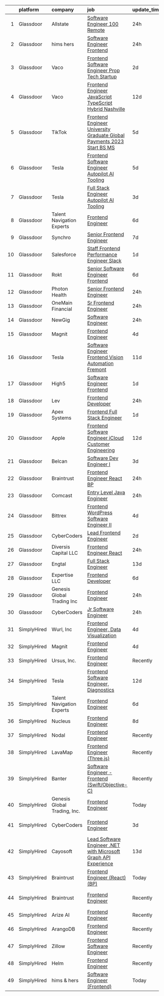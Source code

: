 

|    | platform    | company                      | job                                                                                                                                                                                                                                                                                                                                                                                                                                                                                                                                                                                                                                                                                                                                                                                                                                                                                                                                                                                                                                                                                                                                                                                                                                                                                                                                                                                                                       | update_time   | location          |
|---:|:------------|:-----------------------------|:--------------------------------------------------------------------------------------------------------------------------------------------------------------------------------------------------------------------------------------------------------------------------------------------------------------------------------------------------------------------------------------------------------------------------------------------------------------------------------------------------------------------------------------------------------------------------------------------------------------------------------------------------------------------------------------------------------------------------------------------------------------------------------------------------------------------------------------------------------------------------------------------------------------------------------------------------------------------------------------------------------------------------------------------------------------------------------------------------------------------------------------------------------------------------------------------------------------------------------------------------------------------------------------------------------------------------------------------------------------------------------------------------------------------------|:--------------|:------------------|
|  1 | Glassdoor   | Allstate                     | [Software Engineer   100  Remote](https://www.glassdoor.com/partner/jobListing.htm?pos=124&ao=1136043&s=58&guid=00000183a703d8579e2ab0b546218f02&src=GD_JOB_AD&t=SR&vt=w&cs=1_22ad649e&cb=1664954390968&jobListingId=1008184761958&jrtk=3-0-1gejg7m45is0h801-1gejg7m4lkhqb801-43f54441be559bdf-)                                                                                                                                                                                                                                                                                                                                                                                                                                                                                                                                                                                                                                                                                                                                                                                                                                                                                                                                                                                                                                                                                                                          | 24h           | Remote            |
|  2 | Glassdoor   | hims   hers                  | [Software Engineer  Frontend ](https://www.glassdoor.com/partner/jobListing.htm?pos=126&ao=1136043&s=58&guid=00000183a703d8579e2ab0b546218f02&src=GD_JOB_AD&t=SR&vt=w&ea=1&cs=1_bc58594f&cb=1664954390968&jobListingId=1008183809436&jrtk=3-0-1gejg7m45is0h801-1gejg7m4lkhqb801-fcfc307af0f3b5df-)                                                                                                                                                                                                                                                                                                                                                                                                                                                                                                                                                                                                                                                                                                                                                                                                                                                                                                                                                                                                                                                                                                                        | 24h           | San Francisco, CA |
|  3 | Glassdoor   | Vaco                         | [Frontend Software Engineer  Prop Tech Startup ](https://www.glassdoor.com/partner/jobListing.htm?pos=113&ao=1110586&s=58&guid=00000183a703d8579e2ab0b546218f02&src=GD_JOB_AD&t=SR&vt=w&ea=1&cs=1_58c20dbc&cb=1664954390966&jobListingId=1008179226278&cpc=47CFDC01B3F81FAC&jrtk=3-0-1gejg7m45is0h801-1gejg7m4lkhqb801-ed146d8aa74a21ed--6NYlbfkN0D_sybMACCpf9B-677oK5j6rPldVB6BlrVvFjO_o-GJZbzuF-qh4PxErFUqfUsv_6sDxpoLoTel0UzxVaQKPeKYYIV6JT3xU4kM6Uyaf_J9lzqIGyWemTDDrzJV9SQMNTAHuqvMTiWKcPVKeABFfb19_LSrx0zAtpdu-5pVECzzImEq0sTN-qWd0_NfN8oZmDutIxuVhe3XXXxgZfjv88Fp4f4WrHf3EyRbF7tIsZvPHrapOeF81Zz-l10CQC_keWkTb1xz2x1Pu_ydfXkzgycJ_Smoj6Z_IizcwJ1BgHLAhAT-bce_Sn2AlY7KnI1D39T0yCRckwACet82nW1AUA7-odmD4dgo4ZWCBS4tBqV2yXrYTN0o30OsLI8TrxRQZSBIQ7haPVba26fh1GdedHqeiIT5cp8RZRsRZKC7UMAZ-Pla_tqBtELVEnagA6xZOKZ1_yKlAvnYKvPVk1FzFAUMvazSbukEKZzHMUZPHIwE9pZnrsthVrKHieCFfJMYifSEgSrxRTOO_c9kbL3ZsNmXPvI_N4cMkke27GiA9HPQ9w%3D%3D)                                                                                                                                                                                                                                                                                                                                                                                                                                                                                     | 2d            | Charleston, SC    |
|  4 | Glassdoor   | Vaco                         | [Frontend Engineer  JavaScript TypeScript    Hybrid  Nashville ](https://www.glassdoor.com/partner/jobListing.htm?pos=114&ao=1110586&s=58&guid=00000183a703d8579e2ab0b546218f02&src=GD_JOB_AD&t=SR&vt=w&ea=1&cs=1_16a15208&cb=1664954390967&jobListingId=1008156661112&cpc=32EE424DE2B657EB&jrtk=3-0-1gejg7m45is0h801-1gejg7m4lkhqb801-f4784e15ed2a89e1--6NYlbfkN0D_sybMACCpf9B-677oK5j6rPldVB6BlrVvFjO_o-GJZbzuF-qh4PxErFUqfUsv_6tEP7cNFaLF0Qd-ywg0wImLiKkJ78hmBxvLR4MiY5s-6SUMSTLvpg9-uFOMqAL9TZGu77n_pVvmTQ0pPVEMOo7CLI0sJJLCYHKQIQaq2roQAHy0C-oQHQ5cxCyUxrY7pEnnqHgd0yWlRF9TTatsbT_fUippJQXNa83MJcDxTQNkw6cg0uuHqRzABdQhSRyjWtie50j7NvpGYVzc53SCDze6JZQR7CWWuVx_EYIjn7sGqwqgcpFZmVGuD9T78TbiDXDZmN9PpcWVWFR33Kzj-ptAljDz_4aVm5dCRZMI_hdp_P_znVbR60DUGZ_BCalHTN8aJPxYQAHF7UTaXWJSYN8Vp-fh11I2TG6OKF-0de9E2AeApFqR2GE-ThAHi2yAVG9E1lIXT-M4Vi-nze_2osOAm-FQBwjpGXLtl9nxlPfBnoia-2bjtgoUU8NZBA1ZgwWFPJDkvEWS-r0XxZCT_H2dqsxBk-54JbRNq2tIfgIW8Q%3D%3D)                                                                                                                                                                                                                                                                                                                                                                                                                                                                     | 12d           | Nashville, TN     |
|  5 | Glassdoor   | TikTok                       | [Frontend Engineer  University Graduate  Global Payments   2023 Start  BS MS ](https://www.glassdoor.com/partner/jobListing.htm?pos=123&ao=1136043&s=58&guid=00000183a703d8579e2ab0b546218f02&src=GD_JOB_AD&t=SR&vt=w&cs=1_9c16fba6&cb=1664954390967&jobListingId=1008172413908&jrtk=3-0-1gejg7m45is0h801-1gejg7m4lkhqb801-006ba7e7d1a90e71-)                                                                                                                                                                                                                                                                                                                                                                                                                                                                                                                                                                                                                                                                                                                                                                                                                                                                                                                                                                                                                                                                             | 5d            | Mountain View, CA |
|  6 | Glassdoor   | Tesla                        | [Frontend Software Engineer  Autopilot AI Tooling](https://www.glassdoor.com/partner/jobListing.htm?pos=101&ao=1110586&s=58&guid=00000183a703d8579e2ab0b546218f02&src=GD_JOB_AD&t=SR&vt=w&cs=1_564f0e51&cb=1664954390965&jobListingId=1008172510607&cpc=2CAED5C921A5F994&jrtk=3-0-1gejg7m45is0h801-1gejg7m4lkhqb801-5b9d581ef7598fe2--6NYlbfkN0BkX03mv_qGbDFMol2YHqLRvzzvm2LmpzMO_FcYL_FtJlnJTzsjtFTdelRG5HbGrIcMxw_J0g2ixR6fqDbQCc3QAMHOedx1g7ZWBijJUNZb4HTphgElVSWGinseQ6fHxTCUR1vwZMFtuEBTCMufU6u6RF2Ma2nWDfTD_r2tsZsgonvKXlBAK6fP9wCsgjQ-fmad81MKFf4AqAwqU5T72Kv0amA_p3mCTEQnwrbEWvBaVcI2qXDrF4yDVgRTZlUz6OvyGajJSnABkThzg7W7jdHMwWpnx5pnBWqDckHMVzOLMnXGInHLvRnYUVTptniC56-5cMqoOPAsiBRRN7BDd6ou4vyoet-8XaUAtwNsunzCjkyZvN4sjTqSDVlnP1cM_2MPcJeSjLa9oRjrGcUEqShLzUj_DSqCUpmMVpNq1oaaEz7x82nQebNzm8GlrFCiwolJVLIccG-JBUqdPtQ9bqial70iZUEKK5m_k4etCOm71W5Kiy110FEvIr1ikFkeoA5URPbXneVDcZ15FcWfDt0F)                                                                                                                                                                                                                                                                                                                                                                                                                                                                                                                    | 5d            | Palo Alto, CA     |
|  7 | Glassdoor   | Tesla                        | [Full Stack Engineer  Autopilot AI Tooling](https://www.glassdoor.com/partner/jobListing.htm?pos=106&ao=1110586&s=58&guid=00000183a703d8579e2ab0b546218f02&src=GD_JOB_AD&t=SR&vt=w&cs=1_4fa80cc1&cb=1664954390965&jobListingId=1008176541959&cpc=2CAED5C921A5F994&jrtk=3-0-1gejg7m45is0h801-1gejg7m4lkhqb801-be2b9758e6294032--6NYlbfkN0BkX03mv_qGbDFMol2YHqLRvzzvm2LmpzMO_FcYL_FtJlnJTzsjtFTdelRG5HbGrIcG2CpEX_HaqAexr2e0M9U9Hm7_WINoBZMSrhiSyUaywjxln-PqN0rKrhFsBQbZ4ODdqt2o6YmaVQctoK3ho-Bv6P2HtfPgb2yZaBI7d_PEiQCp3Fjzk1LFAljdxqzg3EzyvGMsJzsvPfx4H8IE6gZbuXWb9-Wtq-Nq8tjqME1mZ1Z5Hr3ojhukJhpyF1sg3beh0r5xYnq3FDEfmbMkZu5C_SJd2aK_bNdo0FdU9uTpRexCezyHKnkGEKKSrg3-NAbHC5Q8QVV3e8EggIB5tUH3-49NVU-AIWJZywebRwV3eIMVVjyivZDf2K2r8fGka6Mer-a4IBoP4bYc8Di3zh7OV-JdzIJPe7I9L98Knj5o3GBgisDWoih1uzBdBks5U9h185Qt3ubafb7JtyzpTZY7ueUF43ePvTP7YSzK1fLKhVfQD7mSa6Wu92_UNR8vbmKPy7CHp2TqTg%3D%3D)                                                                                                                                                                                                                                                                                                                                                                                                                                                                                                                               | 3d            | Palo Alto, CA     |
|  8 | Glassdoor   | Talent Navigation Experts    | [Frontend Engineer](https://www.glassdoor.com/partner/jobListing.htm?pos=115&ao=1110586&s=58&guid=00000183a703d8579e2ab0b546218f02&src=GD_JOB_AD&t=SR&vt=w&ea=1&cs=1_3bb76123&cb=1664954390967&jobListingId=1008169069589&cpc=AC285F3A3ECA6BB0&jrtk=3-0-1gejg7m45is0h801-1gejg7m4lkhqb801-b96f326a669c3428--6NYlbfkN0A-J9Rv_W5k9S4wgz0hDMdbedf_0j7F-Yh6Kzzp2hLsomUTKmf_GQ93A5Kjj2-NrK898poPIjnCGeH4E7CIPCVTnJbkW9SplRmOj5Li9jZaBChAa5k0J4s5R5Bdj7FJ-jIs1OilYAAST4nHbZcAb5cL9jTswYpCmHiLTIvADlKR0HwYRmyjjF3rJJktnCUy-fJB3O_cqE0VCHbq709xj3fHcSdGV1QFcmTJoW2yiie11SpAp7rceNeS6jbl6yB4n6MR3y1kFKpJSpkGCnj6CMThOipnYfb7LgCi6jXCXgOM1Ph5bUbObA_b7Qx_oPpOirt0w5FSfo0rJBpdX0Nm9SsbS-Ivy8Mc2YJHHiqJb4YF7l6qyx9bi3pNpBzyZZpdozHiMDsiBdeX9hdmx-rceAIGU7vMSiJ-ONenSR9fACy-it5KYgcpFgIZ78BfwnJSjg4CyZcnytvGvZ4E6NPFJOfHjE9QA8r2HDsp-MHwGD7PNy_rot-AL3-449GuiPRhNYw%3D)                                                                                                                                                                                                                                                                                                                                                                                                                                                                                                                                                                | 6d            | San Mateo, CA     |
|  9 | Glassdoor   | Synchro                      | [Senior Frontend Engineer](https://www.glassdoor.com/partner/jobListing.htm?pos=116&ao=1110586&s=58&guid=00000183a703d8579e2ab0b546218f02&src=GD_JOB_AD&t=SR&vt=w&ea=1&cs=1_9747548c&cb=1664954390967&jobListingId=1008165276281&cpc=FB7E4A1762AE5BEC&jrtk=3-0-1gejg7m45is0h801-1gejg7m4lkhqb801-b18f906dfd27925d--6NYlbfkN0CdFsqjcZPIN2dVUopm3rJJcDUB2qBmhkTZpjpTsiVYZhr4duka2zZMVMv-JwLrlYEUMTXBCIzVIDugPOlngHbehyUjOSskq1o-sZbbWM1lV1zi4Yc817Wzc187x4JavuMrQqqIspV9-MSfderTpEgN18g4cczrafXQ9-guVdjT1-VaRIWMYmKvvksWpSlfeAKxebf4unxfsEEiCNEcYDmt0gOQpukDh8pek08Tg_4Jo0MS9v2KUrDuB7TlQLC_FSjI_MNfRV4cXr67T19mGg4G8lSHHZtWXE7QQcLIrlVz6LZAqjgkxCbHU9Tr8UPUz1LgBI8hG92jx5zvVrY3VrIj4L3PyJ4DEhECE_nwTVY_sX6vsZxw1GNvp1egZCrrqIWtAF9-kdbEg8QC8Iks0yIxitpr68xqIy4xh8g0k2P5PJP0DcP5pNCaTkVPF85Fyg9qcd95KkzeM86fHGlltxt49Uq-y-Qixaub5pFS5NNioJxuKmRgP3lnrxQwklXrMZua5_26VuQLpdw65GqnI2lRzck-D1Z4KAO0ax1WsGow7w%3D%3D)                                                                                                                                                                                                                                                                                                                                                                                                                                                                                                           | 7d            | Plano, TX         |
| 10 | Glassdoor   | Salesforce                   | [Staff Frontend Performance Engineer   Slack](https://www.glassdoor.com/partner/jobListing.htm?pos=129&ao=1136043&s=58&guid=00000183a703d8579e2ab0b546218f02&src=GD_JOB_AD&t=SR&vt=w&cs=1_8843da50&cb=1664954390968&jobListingId=1008181154102&jrtk=3-0-1gejg7m45is0h801-1gejg7m4lkhqb801-578e97b63203ed47-)                                                                                                                                                                                                                                                                                                                                                                                                                                                                                                                                                                                                                                                                                                                                                                                                                                                                                                                                                                                                                                                                                                              | 1d            | Texas             |
| 11 | Glassdoor   | Rokt                         | [Senior Software Engineer   Frontend](https://www.glassdoor.com/partner/jobListing.htm?pos=110&ao=1110586&s=58&guid=00000183a703d8579e2ab0b546218f02&src=GD_JOB_AD&t=SR&vt=w&cs=1_ab17b468&cb=1664954390966&jobListingId=1008168718650&cpc=BA15C3E50D27FFE8&jrtk=3-0-1gejg7m45is0h801-1gejg7m4lkhqb801-92b8a656631aecf6--6NYlbfkN0DG4ntHtB_rMsnfhgmnSvK2brktLme1L4SiDeJjQ-izrVOLqRJ5-yjE7k3D6lhaa88H0ZgAE0HI8jU2FxVt_3Y72_oyMUYt10jPVNaYGOV4-xJJmBhsA7PRbQasA04_rN3aBOksTgh71gceEGgNcpHaOpPO1MPCzyOwnMMlsFPFqKQVrX-iwRafeSgXqiJ_12Ll7ePyT9zbDCQUIlksW2cq5eWYsbDgBoDadV33c3qezcIT63JAz_Qoprs8wUPEPjBfoE-QpR-XmGblk4lI0hWrghHTvStI8jnOZqRMZTVzza66RZPuL2d1afl1hX61vi4qEGqZq5irBZN-bE0nIlu2yTLfHtIdaw_OPSfE-T10P99cuWyxMImVGV0mQkRWEySr7O-AAXEgpzjdub1FC4y50VXvrS_5AKxJ5j96JxcGPXWC1R2y24KSlE9jjMq8YR6tHRbdQLLVL94m-22UQQd99_MhozwW49mEpVIiIlxuF-Y9mocEZtbFFwXMVXr7EMbdf2M9iUnbR_l03p5XnAbKWykbGu-yusT5ZZybW_4tKDLBWb9yXL9bhPDSeaBegC00pyuPuKAEiOgqGdFhTa3o-aVKLQYyKWqFfHOjAmgNYQ5eXOc0HsrALrvuAWlKSi7mTiohOpICjHDuQVaiLQmQ7J2MGQKHPUXRRYCoM7qNTtInG06HvImdkyW3B_HOvTsovBksUdQaWKw5m6l6TXu3uL2qz2beKkxBRD3X7SejxsrnCR8GyfrR9H2_Svh2d6vOY5HZONA-rxpb09qSiHW-Zs0XGiiL0Izk3aZsLa7bQi_ixIRQ2_vSLw_OQqW849ImKgl4hgnadnpKNxCpkHeX35zDac9jVXtEBotq53bswEoKAl_8EhvfFQmjbrO0shDbmIjX3XqWf52p5bD8rap46AWYb_zHOimea3fTpXB-Lo-Gmpe_axRtzMilQj3R3RDDf8CANy0tAVOvIfCgBQ0fTNU_nLbEePJU9VoIMbTXx2RleFk7Yu_ygyLl95UbmVY%3D)                   | 6d            | New York, NY      |
| 12 | Glassdoor   | Photon Health                | [Senior Frontend Engineer](https://www.glassdoor.com/partner/jobListing.htm?pos=105&ao=1110586&s=58&guid=00000183a703d8579e2ab0b546218f02&src=GD_JOB_AD&t=SR&vt=w&cs=1_d88e7bbc&cb=1664954390965&jobListingId=1008183753582&cpc=E521981D00147CE2&jrtk=3-0-1gejg7m45is0h801-1gejg7m4lkhqb801-1d73263d438871f8--6NYlbfkN0DG4ntHtB_rMsnfhgmnSvK2brktLme1L4SiDeJjQ-izrVOLqRJ5-yjE7k3D6lhaa8-3VzLBkwOgadttUBsoC3qDQQFhdPEMtAijxPdHa1vkvTMK4GYfNLrlKJuNp_EXBMWBwxjLKjSKxGljwMaXNvNKR9TK8lqzL0L356-JG4tQ7smhAtIWRljDjvMeWhKzd2LnsuV5lmBvdj707_pnFwZ0ZhrT4Yu5xJ9ijkgTqMC7rqcQBERFsBSkY8qZnozWgoKN9fJTz5h_mvZX7J4wm-bLIWi3Itm4EGyNKJ0YZ9LN3LNrHHButQ_Po5dbwrwXhMJZWukZIeDhIiNBNVVhZBPrh00smH8_ElSMPvuUeZngZ_FsqjM-9JRH7MRGLL8DqOvDfD3cX38jcJyudHIpDDYTViSsrprvUgqph1c8EiOnYVPm5ZGCCuon6CgwwvQH7chzgS9qYmBcVSMK8KeIzOLiJcdxUKv-iLC5JjckyKooBnaWyfJTi5erdt32GTeND3qLr230UQxbs1jufJp6xvgTEoSSsUZt2U8ftL6rGSU08SpFES8ZxX_Mfj6ilbe2jIXvVlHV-Ba2RkTm1OujZfnQAOpAtBTg80ad43Ekh-nlTaik982JFDP04OwtN4aIaC2v1DduByF4muZXcgTUJWlf86aDTDNwR2xW1SvrU8Lw7cWTsa65tIdST7ju53lpI4Njlw4ynUFCjlnjCDkPGhf5aYh7Yx1hFKHpaKDUFi5ESODgki-fA0xNnXxEQtKgz8fY6hCeb-bolXPwkP2fHBCRchG5IG8pCOOPNgnai9-xdGc9qkCT5BRTaE3yT-lngjVFd9dzt6uNxl9ajWB7eEdfjeVg8tKa0OZq7lBYxHMHEHLx_lFMK10Lg8LeC0F1CYhRQYTu-F7KmrQG9EZVYPaCXNERC3CUhrmVzApF23ZnyBBCZbEXCUUyb5dWbeT0aFC6n3zcR19jNFfbP9N1YT-b9qanMGpVJMGprN4ntncWUu_Ja2vyL8I1LSAWPfyukZU%3D)                              | 24h           | New York, NY      |
| 13 | Glassdoor   | OneMain Financial            | [Sr  Frontend Engineer](https://www.glassdoor.com/partner/jobListing.htm?pos=103&ao=1110586&s=58&guid=00000183a703d8579e2ab0b546218f02&src=GD_JOB_AD&t=SR&vt=w&cs=1_fcac8ede&cb=1664954390965&jobListingId=1008183647942&cpc=C5F9C09AE97B3D2F&jrtk=3-0-1gejg7m45is0h801-1gejg7m4lkhqb801-739d6ef3bbbd475d--6NYlbfkN0Bjlu5n-gv5HO0Uw8oUWkLCzq7-4ueCq4bqHo-b0jTNgI54p76ZEKrkhhuicj6XEfqJlD6-m1bQYs3hYCUfRgl21IbCOg9BwNkM1Lp5Z-mAJFDeDXIJa9pXW0O_mFjvD3pS3JocDOJ58rLcRW94PebVVP3koPhi0Iaug5_bcHelOSv_yJvXLmygnwq_ZJoBlwki7R5MLSuVsb5ZdjNk7FgNgALYtaTofy6TwNGiAgflczUYC_z5puo2ySj7fZXYcvmCppEOlDT1Szy0T2dRiRGz6Fo3b9k61iAxvq5F-ezeGlGWHbZymjxV7NluRBokV9G74QTM5G0T5uLHs0KB13HAhu7HWTdSbkMYve9_cXaNDNNZFIRCSztTerndxxWXP9ds61JpFB4rQar4gsCmKalD3KYgbh0Jd0IcGhDr6LxAyW5TswCdSPfFX2XFgS1fHMwkgMHnyinlBw%3D%3D)                                                                                                                                                                                                                                                                                                                                                                                                                                                                                                                                                                                                                   | 24h           | Charlotte, NC     |
| 14 | Glassdoor   | NewGig                       | [Software Engineer](https://www.glassdoor.com/partner/jobListing.htm?pos=118&ao=1110586&s=58&guid=00000183a703d8579e2ab0b546218f02&src=GD_JOB_AD&t=SR&vt=w&ea=1&cs=1_1029b7d8&cb=1664954390967&jobListingId=1008185053884&cpc=F4EED0218A761C36&jrtk=3-0-1gejg7m45is0h801-1gejg7m4lkhqb801-483d4fd89b75d83e--6NYlbfkN0DMRWx3dxQwEUy80STP2pDlM0S_bnaKySzJTmtENEPEW3GrnwDjkmeNwP_gM4-BL2HaK5ij5I7iwii9Kikdz1rLgacHO__VqbWnSCKt7RyvhGVrAaHXPm1KBugyk5g427XYFxO5eMDl7PuFFWx_HOVsfZYlacobTtVrwUi1jnmXPJrSOFv0DDDCfqa6Mu9qxolbf0MilmZsBFcpHmC-9DExAPyMT6B_S8EVmmm-txPXoFhrQROJ-KS8KIuThS-sSvvGNobbP2QggR0Q5nNpWjPWSva9o_535vuM8kRiq6DQyd53itBi8M8AL2GpgiPniTPiT0VRCJZZeeblU_sRY18sSoSd586jEV8qQDBtBMybEge-2Un64WPdjqNwlB4UJFSQUjdszV441i1vaNZ19C6XF5uOIp-UZcI6nY3HoL2eT4Qr9LFYqAHwt-DG7F5P2ufdaL6hmwoLWyw2xuUmAxBmu1FSwSZhhzc5ztYZ0kYlYYaX9rJVQSm6PzbS4owZs8VopvF6anS4C_D2rz28tetqBaw8Mu5G0R_McLY9JJT-KLVYyvZW7R13qyF23vuihhjDXtipo7y5AAFGHafyt0EhxnEQh3TXtXsksEobNQa4DV7xlaAOKcfZx_WiAvVhcJrPdErC_QrlUW4-3C_NxQnEreZNXO79JhOBTIMGy9t3nQa2jkBwp7FQH1TCfNTQBaxfpdqIIOSPwU8tnzWntTQ13ILi9f8x73iaYNYMTmWaSvg1hHQtPHDTTr8a3Ub1oxj-rS--6mlC6Q%3D%3D)                                                                                                                                                                                                                                                                                  | 24h           | Atlanta, GA       |
| 15 | Glassdoor   | Magnit                       | [Frontend Engineer](https://www.glassdoor.com/partner/jobListing.htm?pos=122&ao=1136043&s=58&guid=00000183a703d8579e2ab0b546218f02&src=GD_JOB_AD&t=SR&vt=w&ea=1&cs=1_1149ca24&cb=1664954390967&jobListingId=1008175439042&jrtk=3-0-1gejg7m45is0h801-1gejg7m4lkhqb801-e09e4d7d6156266f-)                                                                                                                                                                                                                                                                                                                                                                                                                                                                                                                                                                                                                                                                                                                                                                                                                                                                                                                                                                                                                                                                                                                                   | 4d            | Remote            |
| 16 | Glassdoor   | Tesla                        | [Software Engineer  Frontend   Vision Automation  Fremont ](https://www.glassdoor.com/partner/jobListing.htm?pos=102&ao=1110586&s=58&guid=00000183a703d8579e2ab0b546218f02&src=GD_JOB_AD&t=SR&vt=w&cs=1_ed69681f&cb=1664954390965&jobListingId=1008158820972&cpc=2CAED5C921A5F994&jrtk=3-0-1gejg7m45is0h801-1gejg7m4lkhqb801-a1f4bd9b355eab37--6NYlbfkN0BkX03mv_qGbDFMol2YHqLRvzzvm2LmpzMO_FcYL_FtJlnJTzsjtFTdelRG5HbGrIf48uuBwRKZvf3fScUPDml7hKGwvXqYn6DhnaYz3zelutDixfe2RzDiPcYu3ZL4eOVgXOfAJfkQdPjKLYCbqL93fq2zYOzqeeD8SHYSIBdH1Eb5QZINAYVf1MlqVY95SqoEOD1yi4B0VgseehLBSMKLvpsXcLdwaLsnLW2wy1S3X8DMQek9-gQ4yx3MIn6r7sgwYR6IqQipPn5AhhbMmFT7e0LYPy_GTgs8xDc2i5MBejOrDjIFxsA4ywOWa1FBdVscegokqG82Fl_swtn_hu9cbzZpZjkJzEoj1exZ7qxLAXkImzl600iwRsZaAW2WK3Tjw7cH-8vBHnd71GuJG7qlmiGgZwhgi2lbjveiQ0P1hkOAugLN1GnR8bjoTm8nDKiFwcQ-ugg3AG3GzoyjO7K6dSJstLHM0CYlVNLO_G1NyHUIzn1-xTReuB48larfw7EiMjauLGDP7cD9WzC5DoR7)                                                                                                                                                                                                                                                                                                                                                                                                                                                                                                           | 11d           | Fremont, CA       |
| 17 | Glassdoor   | High5                        | [Software Engineer   Frontend](https://www.glassdoor.com/partner/jobListing.htm?pos=108&ao=1110586&s=58&guid=00000183a703d8579e2ab0b546218f02&src=GD_JOB_AD&t=SR&vt=w&ea=1&cs=1_8edfccb0&cb=1664954390966&jobListingId=1008181012517&cpc=1FDE87803EF93CD3&jrtk=3-0-1gejg7m45is0h801-1gejg7m4lkhqb801-f9cea33effe3bd8b--6NYlbfkN0AV8vU3o9nlw7wqa180ZkP3oAg17VLIhkP1SPyaIh_MQVSfWHQ_D-a5hu40yW4gQxWt46eNnE7BGLu0z3clUzwGPej0YfC7RnV2OdOr4KJEO4zHYKS9MTJjY-Z-t4Hbi8NqoFxZ5BfC3J8jOhxalNwRAPwT4LCKECFAq6-UdB-Is4ricV2aidA_1Bkx-sWC4n-kLqkFzyKGdV37YsDBCP475ERLLjcUXu9XxK3-MOe9YINT3TZx-Q9NrxFyOORBi49et7EUWP3bZt8kcaHBrlqkpV2BDWRg8VkaoeJLyBg7Yw_rajx3nBxbtaEdjAzjQy-zRcgJE6-MOAbh2sDyM5nCwzRtRDHuR7obNqd_95q0rY7zdDK1g119xzHlrcpMLh5PHt3c1gRH6H9N9wDmyRsNNYKRm5D3q6iq0lZcgMn8LwUgDJ3g3dWn05RZWCLs166Si-QaGciVfw0h2kQloMEcikxpHxyI3GOZR6fdn1oYW4c_g_ovDLtkIvV5TupKTOF5AD8ER-UmhomdmtzN1EGp0VluBpl69nw%3D)                                                                                                                                                                                                                                                                                                                                                                                                                                                                                                                     | 1d            | Seattle, WA       |
| 18 | Glassdoor   | Lev                          | [Frontend Developer](https://www.glassdoor.com/partner/jobListing.htm?pos=127&ao=1136043&s=58&guid=00000183a703d8579e2ab0b546218f02&src=GD_JOB_AD&t=SR&vt=w&ea=1&cs=1_d78af28d&cb=1664954390968&jobListingId=1008183661453&jrtk=3-0-1gejg7m45is0h801-1gejg7m4lkhqb801-d987acb92419f8da-)                                                                                                                                                                                                                                                                                                                                                                                                                                                                                                                                                                                                                                                                                                                                                                                                                                                                                                                                                                                                                                                                                                                                  | 24h           | New York, NY      |
| 19 | Glassdoor   | Apex Systems                 | [Frontend Full Stack Engineer](https://www.glassdoor.com/partner/jobListing.htm?pos=117&ao=1110586&s=58&guid=00000183a703d8579e2ab0b546218f02&src=GD_JOB_AD&t=SR&vt=w&ea=1&cs=1_808d8c08&cb=1664954390967&jobListingId=1008181097160&cpc=C4A69CCDBB3B9599&jrtk=3-0-1gejg7m45is0h801-1gejg7m4lkhqb801-7631859f729594b7--6NYlbfkN0DqWjE27Bj7wQp7zwejGyju2OyxUuq4SEucXSyN07WCWejYvQmJsgF2DYF8Y-TYieC1qijlIMqNuf_q3de6YxBesCgnQZMssb4u8eiLF7bFqqZyCb9esy2nDtJojLcSkIarMvYpi8V8SbK7gLvbFnmzvcGGP52cNEgcp5bb1fab_fWPkMQtk-p2bBPGmLITI6au7gbkWEIzVYslc_0q0T0PH9HvJf-PrRy_8NO-93zQjQx3wzB8hyI8kXC0BIK9v3p5_dD7gnMonUXGbK6o70G7DKTcwUKdLRAbATLMFKpcBtEj77oWtLE_TIZTdD0kZm4Sbuq0NcpGneFaGbIXfkqVGYmPwqN6knEbShMap3jMBUzsBQyLySoZZngcxGZWpbGAFihpqa6TADeJCcZEMTcSnfv9BIC2Ee7lUBojTyofwND3_E1Y3A1kIRRWRAVveM6hVaxNwncfnZ5S3cjU2FqOnFm023ZbB0PLJ7wfGEfyJn0N8fAh3AkCe4ZGYZqlH6YruDU1VrJnBNabzTCveChc_Lr3AnoctI5GSx24ZsYWVtmCaumDL-B45Z9ym_4cYF4YaBsMqAo93jxio6eUrwX-vvUjws69EO3c1ESgx6zJG49xCme6eNwmGuS0KAvIB6FeYr07oZNhGqoNOtOWL6ZPQcl3JWu7wts%3D)                                                                                                                                                                                                                                                                                                                                                                                     | 1d            | Bentonville, AR   |
| 20 | Glassdoor   | Apple                        | [Frontend Software Engineer   iCloud Customer Engineering](https://www.glassdoor.com/partner/jobListing.htm?pos=107&ao=1110586&s=58&guid=00000183a703d8579e2ab0b546218f02&src=GD_JOB_AD&t=SR&vt=w&cs=1_fa14fd8a&cb=1664954390966&jobListingId=1008156058680&cpc=3BA4CE39D5B5DEF5&jrtk=3-0-1gejg7m45is0h801-1gejg7m4lkhqb801-09177c6cde7ade56--6NYlbfkN0BvKrLyj5gPmtZO9T8euul8TCxuuKNOtzRJOomxnwSEodTz2Bc-sPZlADHp0xxmf8UfC7Bcw9lgysUR3BmNjP7Hal2SKxWpsYjUoHcPlT_4pH3cNoMCRw21aqkuKPlUaKhP3ApPaxXEBH4xkSwkglIcGTM7XFTEKrRdTe6ofiLe9aSqykui3prhZdB90YOJaADrEQdi1ZtjgjljUeKq-kG6wtvQs882dhkOHSa-EHeWqFGPfmlQtdOptm0_wOXegcin-w_Y9ID07iwylj8dj5uutN3SDQi0gQZ9i9ehGeQr_jvx6vroJBksV2_c1Ltl-W3Vhr01vPQByFEwaITqzdWNz-OI5NirkkpPpFfKutoOC6lP_cCj2i_uvIYf-oyRW4hnFkdkkx_hFjDVYx6rmop0jis9hy7IwSKkBRkLI4lBTHx7WZubdKhkF4gFSImU_JoGmjWJvHoiuFgYgES-dGJG95hif3Itv5hkjPN8fQWefD56cMvuqqkQZKdzmXtVtWPWNAQ_6fPzjaOG6GUYrQTosVYonUdNDWCbyYgOQ-59thokaKpl4qA0soPjlg2Uq77Gv9a9PNnGw54SSfxpfCy-q8Ur9pALzuqUymclireju_gHykWW-OqXr3gI9VEcbS9YexIX3LQOtXcICEOuDk4FFmOYSdXieWMyP6ffRKLCfSlzkFR0dE1C9nYZ5xfsL5_s-Tx3WzXHO5KeUilFMNSgiDzS5IKaQrXo1dfmmmTtnrx6nGIpaob34fXsvcy5G44lQ_m8wagWd7OP0tAgAKL2pVkp2QriFrt2QLkPY4q1p-TRYW44DPAms3mULI6oa_7GCKUiIJF3_Qxj7GGnL75SlE2owndlfej-TuxpMJwY6LU7hojU7MOt7QbhyJUmsFVfekEHyqtB9uTlgHx3NzxZs5yFZNmMl7NMXX4LFmPz1wbzwEPV5F6tYAd1pC0neHkfppSW5xm4eK103n1v6HbiIw8yZHS83kpLgp9SRh1Yvy1m8YaJRJSM)            | 12d           | Austin, TX        |
| 21 | Glassdoor   | Belcan                       | [Software Dev Engineer I](https://www.glassdoor.com/partner/jobListing.htm?pos=109&ao=1110586&s=58&guid=00000183a703d8579e2ab0b546218f02&src=GD_JOB_AD&t=SR&vt=w&cs=1_579e2f58&cb=1664954390966&jobListingId=1008176928501&cpc=6FC5BA77C9A4CD78&jrtk=3-0-1gejg7m45is0h801-1gejg7m4lkhqb801-f57a5ad1b7555803--6NYlbfkN0DXzDzZ1Oulz9LSjzVbF8otUHEujJfFPwzVdyJWZPnyGP21i8g1idx-A-BThzGW7o93StY-wK1-XukHdiTgA4CG1HdWriyeoan7rAGQbi3W8uCHKVz3HR-nArhQmW-wyAwDK81h9bHqdbNmCAmbNmMd4FpIgK4g2E22xFeekinGQTKiGRkzMrc54ej3xgO47lGSznuei6hoE8mQzWkEBMqXww_tkVbHVre9lfXOxYtvpmlTw3h1PWu6C7KmTVLcavLRudoZuQIUVTjitDjj-RjI2Rp9IW46UE6kjLi9NY-Hqyzpk5wSPA5J88E5nUigHeicbwyKI_Kp9UCsG2KwVnybgLhIqPZ6dqDKiHMqrG3FkROd7YkfAA46gUqExG3yxNUm7vY16ZQyY1eAiIVcXfyrmf-UU_xyuw-fUkDFtPKPXQI97VsquIFm4Y8bNbtkQHSxB1-AYr7Dpj9aZG6INNfed9ylrX_k272YAs20DXSips0HLbB88An6hi9o3j5PKv4RtDqFKL0ab50JRvIu1hfU0OU4HK3WNu8_oMjvWVBOA3zeTMReC4aWxgR46Dc_Ow-qfmBDLKM9HiOpbG1bCxa9FKvjAB0_KmDIHdNf90O6KrFtU4wTTYhhW7Qdm2nHGVjjTrHE1U2rpfrRBl-xk9P1cg5cng5hwyLwGG2yvnQiOA-cbZl-onAv2bU_qYEGr5_xmTdYiSomTUxDn-20gV6nk_n66ikEjQowLcnTyDPQcOBSmqSG-AQ2r7c1uCA_oJhIXDUJ_YY0d8vAGpVNfaFNSW2vQrphnatFSKlgFMJ4FkeJgclEJmNZ66vIn_tCUWNRi9LcdeBXjg%3D%3D)                                                                                                                                                                                                                 | 3d            | Seattle, WA       |
| 22 | Glassdoor   | Braintrust                   | [Frontend Engineer  React   BP ](https://www.glassdoor.com/partner/jobListing.htm?pos=128&ao=1136043&s=58&guid=00000183a703d8579e2ab0b546218f02&src=GD_JOB_AD&t=SR&vt=w&ea=1&cs=1_595b79f7&cb=1664954390968&jobListingId=1008184100259&jrtk=3-0-1gejg7m45is0h801-1gejg7m4lkhqb801-4410df6de475519b-)                                                                                                                                                                                                                                                                                                                                                                                                                                                                                                                                                                                                                                                                                                                                                                                                                                                                                                                                                                                                                                                                                                                      | 24h           | San Francisco, CA |
| 23 | Glassdoor   | Comcast                      | [Entry Level Java Engineer](https://www.glassdoor.com/partner/jobListing.htm?pos=125&ao=1136043&s=58&guid=00000183a703d8579e2ab0b546218f02&src=GD_JOB_AD&t=SR&vt=w&cs=1_407c8375&cb=1664954390968&jobListingId=1008184350497&jrtk=3-0-1gejg7m45is0h801-1gejg7m4lkhqb801-c24fd55625e287a0-)                                                                                                                                                                                                                                                                                                                                                                                                                                                                                                                                                                                                                                                                                                                                                                                                                                                                                                                                                                                                                                                                                                                                | 24h           | Englewood, CO     |
| 24 | Glassdoor   | Bittrex                      | [Frontend WordPress Software Engineer II](https://www.glassdoor.com/partner/jobListing.htm?pos=104&ao=1110586&s=58&guid=00000183a703d8579e2ab0b546218f02&src=GD_JOB_AD&t=SR&vt=w&cs=1_55bbf22b&cb=1664954390965&jobListingId=1008175034999&cpc=4050D81B60456B41&jrtk=3-0-1gejg7m45is0h801-1gejg7m4lkhqb801-a80541fddb04d4f9--6NYlbfkN0DG4ntHtB_rMsnfhgmnSvK2brktLme1L4SiDeJjQ-izrVOLqRJ5-yjE7k3D6lhaa8_lH88SdxtMaSlnlmjUfCNoZHvQHGueU-Y3d2bIwApEdFnqET6TBcpGQqe2E9vdo5W3o6y3AbM9C2n3Vy0WPs-3zb0M0z09SbJ9Le01I1VDIkSC0lpWP25P2aWtmgPeyJOroT1AIhKN-Oy5MtBlplBy3byPVZ18cfFjyq3cpM3pgxOBUiIvWfQ0Y3UujplkAzBrqsa6ptTLuvuXO-7V0vDtFs9LGjaaIC41hOPhPnm0Gl1nTncHimVRt7KoHuWtlPDLREVy9C4Vw_EYPL3r86hc4uuJaNRh4qXhxYTkyU-LUlMvB9flK-uyinZzdXCUPja3VDpshvcavBA1OlXfesrsGlTf6oqS_2fEYf11yv6IfN3LX52DXStPI0JCk7uMMRihdJdBRoDBuDcIi-ajzmVCDICfiPoil2pyUC5zrfJiz3vRo0eNS33TDLVnE3ap1kFEUslFgyOaC_ND-lyh38OyZ6AIgjuhCitpg_iyjLabWMehS4hIWuPFdUw0HSDeL2N3cbGUjpHZHcLg1BZNqR8psk1K5qpv4_2seYYF6S0EuJleF_ZhC7PDnxUEs3efS2op9ZuK-ZF94zv1KJDVDlN1CPoCU01k5-T1fYUxk9TDk8ermR3TeKQUnvJP4DXFrlBeTTeAuk-EFeszzny6AqZzn_QinhAvHi518AWZ4_vCc1Je7Jpf1WDmtUU6N-moPw4gcvPLZ4K33IQ0I2rIJPOHyKvlHTrDHcSY8CuumrhvP9GfyvLwk9flvQogL7T0SfvgTcxw4mZLS5V30OOQORiXjCHOQogXPIBmOKZv_shS7BG0N8WGANbF2k7JwfNge_0XMLYVPkRD_hmPCMTGYF-xECioPL59o3lAgVpplwmvHzI3nioCRSroQcyxnfeqZvSNuFZ13xHWCHy_zBScBsQLa6ZJJRQdgRjo_QxEFl35W3IFN4UFBosTDR7XNymgHzsdqhoyGdxcUQ%3D%3D) | 4d            | Remote            |
| 25 | Glassdoor   | CyberCoders                  | [Lead Frontend Engineer](https://www.glassdoor.com/partner/jobListing.htm?pos=112&ao=1110586&s=58&guid=00000183a703d8579e2ab0b546218f02&src=GD_JOB_AD&t=SR&vt=w&ea=1&cs=1_ae227a40&cb=1664954390966&jobListingId=1008177955201&cpc=F4EED0218A761C36&jrtk=3-0-1gejg7m45is0h801-1gejg7m4lkhqb801-ec724085488a21e9--6NYlbfkN0CpFJQzrgRR8WqXWK1qKKEqALWJw739KlKqr2H-MSI4eoBlI4EFrmor2FYZMP3muM3GjOyXZaeiwMQpA23NwyWLVsZsdyEbeV-dbu6sk759AQw687_rLHOicqrO7LoFjOx6xH6rpI2WisfRT9aBUVrPujeQ3feI24CzDQoxkEl99exCXaFX9B_E1ATaIjUYcgk3ebmJqtbXVS8w7SvIqw_v_SKQ9qdEtBuWGcSO9WN3hUlnG0G5mL8S0-tt09KMijWaPVcg8Ywe3MlzuPrj0j_8WEJQ7_EOSZ5XBgSrC4xLaXjYg7yCmlN8zdLTemyNAXSeDk8wIvyqF7fReiliBI-utOYL1Kd6awmyea0f_XWqFnYApfWPE6-ZghQ-cPra_x0jBwUpxXZt2FC7PONb6_FelTJrGG1s6lsa0SogN9sW8wAnNx6IFybvgbKfEeRAWLkxwwCgzq5iOTqiLLy8rBPD56a5L_zTZjjGl6jnTiicyzpB8ijhtQKLfPs7cZqXklwy9vpiLrnGYHhGhayqyWrbCj6CEvlFuzQcVjC-Cn7bjtNlZVUoQz06z1jR3BvknwvDfvVK8HCrqb7hp52CHrngVyaqDxGmdRsz5Ikehehdz1LFZTstZdDvpp4RjkcBMvv-R0DMZ8CkXkZ-1eAyUSMn0iK2Qg7dDDQAbc57bG3RejToa3k3h72hqXi-fe-nblVvdpl786kOrXGiT5u_IxckdlokU2gSDKZrPRT7zQ8hCTBwKGvJcKaLxIy1nwL4FMyS3vNLt2WvsOf7jnTUalMfQPONOFn7L7UgcOP11IeaIBBK-e-5Mc_-vbTJqprExFDZv71o_51WC0ckLmfsGwHcHSQH2-CBYViuCSzrcpa6f0yBjUJ1uV8KGWsueMVhmiQVG7UV1pWPA4GptpWPCEi98d8ZWOMzpRlimUmDWTKSuEFE99yvfyGSCapWesNIdGsvLpIPDP_YtgA4wPYhSly0MRuZmJJwzd66zAAfr7UlTz1GJGI9vDkQ0L9yEPJ0pQVolEPhLwQRKw%3D%3D)             | 2d            | Los Angeles, CA   |
| 26 | Glassdoor   | Diversis Capital  LLC        | [Frontend Engineer   React](https://www.glassdoor.com/partner/jobListing.htm?pos=120&ao=1136043&s=58&guid=00000183a703d8579e2ab0b546218f02&src=GD_JOB_AD&t=SR&vt=w&ea=1&cs=1_94da0af2&cb=1664954390967&jobListingId=1008183924772&jrtk=3-0-1gejg7m45is0h801-1gejg7m4lkhqb801-d1efdcd508aeac5f-)                                                                                                                                                                                                                                                                                                                                                                                                                                                                                                                                                                                                                                                                                                                                                                                                                                                                                                                                                                                                                                                                                                                           | 24h           | Atlanta, GA       |
| 27 | Glassdoor   | Engtal                       | [Full Stack Engineer](https://www.glassdoor.com/partner/jobListing.htm?pos=119&ao=1110586&s=58&guid=00000183a703d8579e2ab0b546218f02&src=GD_JOB_AD&t=SR&vt=w&ea=1&cs=1_daa96da7&cb=1664954390967&jobListingId=1008153673802&cpc=8795CF9063CD573D&jrtk=3-0-1gejg7m45is0h801-1gejg7m4lkhqb801-b09fce4cf3494345--6NYlbfkN0B7Z8t6fEMDh_BTkcJVPNJicKvZQEBTy5HSwyHa20ewqmyfWNXjNsfvmtdqiCQm-EwugdqLmX6UHMxI_hnrQ9J_5fJJ8vOcXaQ7AaxaC1NDew2FIVktzoWdBGDIzLtpF9A1-8gcJIp1g-RwW3Vd_E5Yn2Wj1C-9KfpsqmwI_X-9uY1nqLr1E6sbE0liC7810eJSeyI32XPlAWn3xuMAmUOPmq5v8GQD8a1WrP6Bnj7bVtNzQf-2ffHWb20IVeP0sACZGUWYT9ZWA2EcscjpwT-P8d-Tc0R2o3ryXw_dfK0IuXGjV_tUdmYMIeKweVVSdwrFpOY4zJjeoWQJK0ek80xCY2zt9H4PlMKU5NIAbjFQtOacSxCy7CQrJ6zqtlADdIIdVzlfOYgbJ2oWZZnvygZ6ORxlrlp8jn1pizZwKGm1e3595rESzd5UfMQ3kDLOo9YxRH80lp_kJGp3-xGOzUL6C0attgb08hboqZ-2hzNrf9OBYzLG2VzUe2QIT8Yv63Nc5he8coZ0rw%3D%3D)                                                                                                                                                                                                                                                                                                                                                                                                                                                                                                                                                | 13d           | Remote            |
| 28 | Glassdoor   | Expertise LLC                | [Frontend Developer](https://www.glassdoor.com/partner/jobListing.htm?pos=121&ao=1136043&s=58&guid=00000183a703d8579e2ab0b546218f02&src=GD_JOB_AD&t=SR&vt=w&ea=1&cs=1_072fcff8&cb=1664954390967&jobListingId=1008169751513&jrtk=3-0-1gejg7m45is0h801-1gejg7m4lkhqb801-b24007e0e3824977-)                                                                                                                                                                                                                                                                                                                                                                                                                                                                                                                                                                                                                                                                                                                                                                                                                                                                                                                                                                                                                                                                                                                                  | 6d            | Remote            |
| 29 | Glassdoor   | Genesis Global Trading  Inc  | [Frontend Engineer](https://www.glassdoor.com/partner/jobListing.htm?pos=130&ao=1136043&s=58&guid=00000183a703d8579e2ab0b546218f02&src=GD_JOB_AD&t=SR&vt=w&ea=1&cs=1_7b373e63&cb=1664954390968&jobListingId=1008183975537&jrtk=3-0-1gejg7m45is0h801-1gejg7m4lkhqb801-96f5d72426b638cf-)                                                                                                                                                                                                                                                                                                                                                                                                                                                                                                                                                                                                                                                                                                                                                                                                                                                                                                                                                                                                                                                                                                                                   | 24h           | New York, NY      |
| 30 | Glassdoor   | CyberCoders                  | [Jr  Software Engineer](https://www.glassdoor.com/partner/jobListing.htm?pos=111&ao=1110586&s=58&guid=00000183a703d8579e2ab0b546218f02&src=GD_JOB_AD&t=SR&vt=w&ea=1&cs=1_81132551&cb=1664954390966&jobListingId=1008184116860&cpc=FB7E4A1762AE5BEC&jrtk=3-0-1gejg7m45is0h801-1gejg7m4lkhqb801-4ea5bf009c22f3e6--6NYlbfkN0CpFJQzrgRR8WqXWK1qKKEqALWJw739KlKqr2H-MSI4eoBlI4EFrmor2FYZMP3muM3TdYFiBFjcT7hG9pm9hz1a63TIuV52neJ018yix7ib1SpZu8sqg_5Qi7nxiv75QktPmzIgrRcI5F_Xg8q-luoYolCBeqkHVyswEbbSm-vmO0QZe-3M8hO48d9antK4OlqhDr2CsfK6ObkYclZi5z5apsmJoIO3tvN2GnmUi_ZbBps3W_6mt5Zo-v7SItP4jpUfgvLD24XA64hOssB848mOsDgEFAJce636UOThnCNdGGVQva3SY1UYztCrl_5_11DxmPlDQcUtAtuQCxI-U79YIQtLdHxiNI-eo1SJQqupNAF3MMDH4igHoJk2LIIsy_jJo__BpwCHvD1dsNpOPE3-5mRSlTNFV8L4Swe63Gp7PhEEqTJiOh4L7FdINYtiEOq4zLHspC9r-drHZpqHAIiT-1q_QmXYWIbDT_FFViczCGRNl-qpNZ3fZwIEwYAYETk1rpu6Kcz9yepI7W5cVyo0eogk9aER9fnIcghP_E6cTbBkvKUkaO_nuN91harNhXBObbFeNEzqgeb193mSMTZczI9sMXuHMJzmgiA5ZJvFwk-MxwDznNhVCJhIZ1hzcJu80NY92oztpV_N9L-TbSrr5-qR_-HnnHy64sXhA6ZJqVT0qK-YDUz6RVqbtunIOXuTgZm7EFRfkDcRN-ij8vKCxBJx9uo_wuDoXWU6a5ynqqPStAgKJXR5WVJlB5XtksXPluDf7feZ3M2NchCdNE9p6IYS4gyAG1UcZ2mQRym1Pd4vfdL27GraoG02ntb5sv9tFGYr1KW3RDtBxT_mf63XciTd90srh-47tm229rE2TRh0TpMs15MSPcTjBaFO3JFDXvfBZ9g56dtmsTHFwYRIciqeqyBnKsVRk3eAoZiEEwkHJn7xXswEqXAzAnmwAsWkhVPx5-ajxFEb6WicpDTV3pTJa6--4VdapbYIEDT6Dp8eB-AiIaYh)                                          | 24h           | Austin, TX        |
| 31 | SimplyHired | Wurl, Inc                    | [Frontend Engineer, Data Visualization](https://www.simplyhired.com/job/lOyJ8osaFehywqOk1sqR3pi98l2_zUKT_diGghDqrlKBiQ919NORrQ?q=frontend+engineer)                                                                                                                                                                                                                                                                                                                                                                                                                                                                                                                                                                                                                                                                                                                                                                                                                                                                                                                                                                                                                                                                                                                                                                                                                                                                       | 4d            | Palo Alto, CA     |
| 32 | SimplyHired | Magnit                       | [Frontend Engineer](https://www.simplyhired.com/job/hAG3V_ZoW110YiQCf1E2BrAnIzqq4RsJPsVRdnorU9AjM6Y4fFYzeA?q=frontend+engineer)                                                                                                                                                                                                                                                                                                                                                                                                                                                                                                                                                                                                                                                                                                                                                                                                                                                                                                                                                                                                                                                                                                                                                                                                                                                                                           | 4d            | Remote            |
| 33 | SimplyHired | Ursus, Inc.                  | [Frontend Engineer](https://www.simplyhired.com/job/N8eAz9dRQ7MsvInokcftMOgbr07PKhDkXSiPsV3FJTdQqQFIBPqVSw?q=frontend+engineer)                                                                                                                                                                                                                                                                                                                                                                                                                                                                                                                                                                                                                                                                                                                                                                                                                                                                                                                                                                                                                                                                                                                                                                                                                                                                                           | Recently      | Menlo Park, CA    |
| 34 | SimplyHired | Tesla                        | [Frontend Software Engineer, Diagnostics](https://www.simplyhired.com/job/_PKXxVdnGChy_9HbPoHT2QIV8V2Dp6jIZb4ghkx1OCNwKeBCjZOhWQ?q=frontend+engineer)                                                                                                                                                                                                                                                                                                                                                                                                                                                                                                                                                                                                                                                                                                                                                                                                                                                                                                                                                                                                                                                                                                                                                                                                                                                                     | 12d           | Austin, TX        |
| 35 | SimplyHired | Talent Navigation Experts    | [Frontend Engineer](https://www.simplyhired.com/job/OeNYZRhWfbzsxp0PPOpQ3J45Q53iKCavzpxHKZV66ODraefKa1IdOg?q=frontend+engineer)                                                                                                                                                                                                                                                                                                                                                                                                                                                                                                                                                                                                                                                                                                                                                                                                                                                                                                                                                                                                                                                                                                                                                                                                                                                                                           | 6d            | San Mateo, CA     |
| 36 | SimplyHired | Nucleus                      | [Frontend Engineer](https://www.simplyhired.com/job/4F4TZ8Yp_0CDdbEp1GzZfTGAj6AS8Uk769MkQNG6WyRz6MzcPd19Ew?q=frontend+engineer)                                                                                                                                                                                                                                                                                                                                                                                                                                                                                                                                                                                                                                                                                                                                                                                                                                                                                                                                                                                                                                                                                                                                                                                                                                                                                           | 8d            | New York, NY      |
| 37 | SimplyHired | Nodal                        | [Frontend Engineer](https://www.simplyhired.com/job/75ry-Eu0nSZpKMRgg41Z0_gvK2rV-hQ2xCKkRD2dfeeva-gc--Hn4w?q=frontend+engineer)                                                                                                                                                                                                                                                                                                                                                                                                                                                                                                                                                                                                                                                                                                                                                                                                                                                                                                                                                                                                                                                                                                                                                                                                                                                                                           | Recently      | Remote            |
| 38 | SimplyHired | LavaMap                      | [Frontend Engineer (Three.js)](https://www.simplyhired.com/job/VTHfQWIswe1mt_pcTNUvnNqQv20hJnuNTTC5WSfT7HlWovMxw_a1hQ?q=frontend+engineer)                                                                                                                                                                                                                                                                                                                                                                                                                                                                                                                                                                                                                                                                                                                                                                                                                                                                                                                                                                                                                                                                                                                                                                                                                                                                                | Recently      | Remote            |
| 39 | SimplyHired | Banter                       | [Software Engineer - Frontend (Swift/Objective-C)](https://www.simplyhired.com/job/HpuGZlidUXuxkB78pMsHhGIaOKkHpNdN2UfkKPMRWQgWn0v56r9wyw?q=frontend+engineer)                                                                                                                                                                                                                                                                                                                                                                                                                                                                                                                                                                                                                                                                                                                                                                                                                                                                                                                                                                                                                                                                                                                                                                                                                                                            | Recently      | Remote            |
| 40 | SimplyHired | Genesis Global Trading, Inc. | [Frontend Engineer](https://www.simplyhired.com/job/VK6vW_CSvVwXXlycyUwz2tFzjGfnlHNBzOaRYfDRW3dLpC-kMIlfZA?q=frontend+engineer)                                                                                                                                                                                                                                                                                                                                                                                                                                                                                                                                                                                                                                                                                                                                                                                                                                                                                                                                                                                                                                                                                                                                                                                                                                                                                           | Today         | New York, NY      |
| 41 | SimplyHired | CyberCoders                  | [Frontend Engineer](https://www.simplyhired.com/job/hPk0vsC04AnC7Xdz8KInM-9GdfC85M9hh2KUZxpEqnUZ5OWHj-153Q?q=frontend+engineer)                                                                                                                                                                                                                                                                                                                                                                                                                                                                                                                                                                                                                                                                                                                                                                                                                                                                                                                                                                                                                                                                                                                                                                                                                                                                                           | 3d            | San Francisco, CA |
| 42 | SimplyHired | Cayosoft                     | [Lead Software Engineer .NET with Microsoft Graph API Experience](https://www.simplyhired.com/job/L_90X8Bmrusz5JA7amVhuhhi90KS5bQuhnLUbl0VrfP3zQIReqZjfg?q=frontend+engineer)                                                                                                                                                                                                                                                                                                                                                                                                                                                                                                                                                                                                                                                                                                                                                                                                                                                                                                                                                                                                                                                                                                                                                                                                                                             | 13d           | Westerville, OH   |
| 43 | SimplyHired | Braintrust                   | [Frontend Engineer (React) (BP)](https://www.simplyhired.com/job/U3drtqcEloWd4weyeN2yC3Bs3YbTLjn46LZ9ebpr6KHQAlYFKEWjGg?q=frontend+engineer)                                                                                                                                                                                                                                                                                                                                                                                                                                                                                                                                                                                                                                                                                                                                                                                                                                                                                                                                                                                                                                                                                                                                                                                                                                                                              | Today         | San Francisco, CA |
| 44 | SimplyHired | Braintrust                   | [Frontend Engineer](https://www.simplyhired.com/job/cZHf9yB9yZy3dA56yCoroOpgH9825jDmXHJAJJcJrUKwfyKHjJzaGw?q=frontend+engineer)                                                                                                                                                                                                                                                                                                                                                                                                                                                                                                                                                                                                                                                                                                                                                                                                                                                                                                                                                                                                                                                                                                                                                                                                                                                                                           | Recently      | San Francisco, CA |
| 45 | SimplyHired | Arize AI                     | [Frontend Engineer](https://www.simplyhired.com/job/xQaaVC5vOtRS4JzrdHWflzM8ynmcpN-5LqOA84ur9JKgs3BKShIeyw?q=frontend+engineer)                                                                                                                                                                                                                                                                                                                                                                                                                                                                                                                                                                                                                                                                                                                                                                                                                                                                                                                                                                                                                                                                                                                                                                                                                                                                                           | Recently      | Berkeley, CA      |
| 46 | SimplyHired | ArangoDB                     | [Frontend Engineer](https://www.simplyhired.com/job/2WzjTxBQxG7Yqypxe_l_0yyrvXO04dK3Rp_B0oe4mct9fXs5eiUrpA?q=frontend+engineer)                                                                                                                                                                                                                                                                                                                                                                                                                                                                                                                                                                                                                                                                                                                                                                                                                                                                                                                                                                                                                                                                                                                                                                                                                                                                                           | Recently      | Remote            |
| 47 | SimplyHired | Zillow                       | [Frontend Software Engineer](https://www.simplyhired.com/job/lkImpF3Kk1da9Ea4567qzxmERKxvDVcCVZSZarlV-OsULUs7p46mJg?q=frontend+engineer)                                                                                                                                                                                                                                                                                                                                                                                                                                                                                                                                                                                                                                                                                                                                                                                                                                                                                                                                                                                                                                                                                                                                                                                                                                                                                  | Recently      | Remote            |
| 48 | SimplyHired | Helm                         | [Frontend Engineer](https://www.simplyhired.com/job/VmQRiY8sVI1qS45O0dG3A0pzU5qSQUyXmq9IFdLAOQ_nEnRafeQ6Zw?q=frontend+engineer)                                                                                                                                                                                                                                                                                                                                                                                                                                                                                                                                                                                                                                                                                                                                                                                                                                                                                                                                                                                                                                                                                                                                                                                                                                                                                           | Recently      | Washington, DC    |
| 49 | SimplyHired | hims & hers                  | [Software Engineer (Frontend)](https://www.simplyhired.com/job/f_GzT-Ab5KBkrqZ1Ok1zv8aw43KcWmCaZJTKNOVlOBYkcgoorynBJg?q=frontend+engineer)                                                                                                                                                                                                                                                                                                                                                                                                                                                                                                                                                                                                                                                                                                                                                                                                                                                                                                                                                                                                                                                                                                                                                                                                                                                                                | Today         | San Francisco, CA |